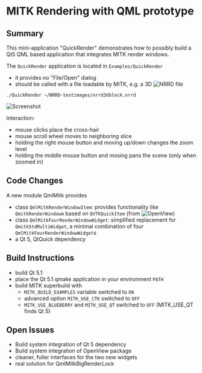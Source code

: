 MITK Rendering with QML prototype
=================================================

Summary
------------------

This mini-application "QuickRender" demonstrates how to possibly build a Qt5 QML based
application that integrates MITK render windows.

The `QuickRender` application is located in `Examples/QuickRender`
 - it provides no "File/Open" dialog
 - should be called with a file loadable by MITK, e.g. a 3D ![NRRD file](http://mitk.org/git/?p=MITK-Data.git;a=blob_plain;f=Pic3D.nrrd;hb=HEAD)

`./QuickRender ~/NRRD-testimages/nrrd3dblock.nrrd`

![Screenshot](http://maleike.github.io/MITK/quickrender.png)

Interaction:
 - mouse clicks place the cross-hair
 - mouse scroll wheel moves to neighboring slice
 - holding the right mouse button and moving up/down changes the zoom level
 - holding the middle mouse button and mosing pans the scene (only when zoomed in)

Code Changes
------------------

A new module QmlMitk provides
 - class `QmlMitkRenderWindowItem`: provides functionality like `QmitkRenderWindowm` based on `QVTKQuickItem` (from ![OpenView](https://github.com/Kitware/openview))
 - class `QmlMitkFourRenderWindowWidget`: simplified replacement for `QmitkStdMultiWidget`, a minimal combination of four `QmlMitkFourRenderWindowWidget`s
 - a Qt 5, QtQuick dependency

Build Instructions
------------------

 - build Qt 5.1
 - place the Qt 5.1 qmake application in your environment `PATH`
 - build MITK superbuild with
   - `MITK_BUILD_EXAMPLES` variable switched to `ON`
   - advanced option `MITK_USE_CTK` switched to `OFF`
   - `MITK_USE_BLUEBERRY` and `MITK_USE_QT` switched to `OFF` (MITK_USE_QT finds Qt 5)

Open Issues
------------------

 - Build system integration of Qt 5 dependency
 - Build system integration of OpenView package
 - cleaner, fuller interfaces for the two new widgets
 - real solution for QmlMitkBigRenderLock

